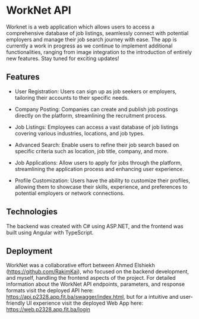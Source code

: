 # WorkNet API
Worknet is a web application which allows users to access a comprehensive database of job listings, seamlessly connect with potential employers and manage their job search journey with ease. The app is currently a work in progress as we continue to implement additional functionalities, ranging from image integration to the introduction of entirely new features. Stay tuned for exciting updates!

## Features
- User Registration: Users can sign up as job seekers or employers, tailoring their accounts to their specific needs.

- Company Posting: Companies can create and publish job postings directly on the platform, streamlining the recruitment process.

- Job Listings: Employees can access a vast database of job listings covering various industries, locations, and job types.

- Advanced Search: Enable users to refine their job search based on specific criteria such as location, job title, company, and more.

- Job Applications: Allow users to apply for jobs through the platform, streamlining the application process and enhancing user experience.

- Profile Customization: Users have the ability to customize their profiles, allowing them to showcase their skills, experience, and preferences to potential employers or network connections.

## Technologies
The backend was created with C# using ASP.NET, and the frontend was built using Angular with TypeScript.

## Deployment
WorkNet was a collaborative effort between Ahmed Elshiekh (https://github.com/RakimKai), who focused on the backend development, and myself, handling the frontend aspects of the project. For detailed information about the WorkNet API endpoints, parameters, and response formats visit the deployed API here: https://api.p2328.app.fit.ba/swagger/index.html, but for a intuitive and user-friendly UI experience visit the deployed Web App here: https://web.p2328.app.fit.ba/login 
